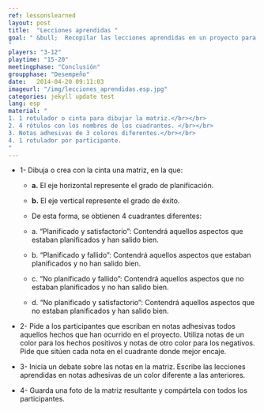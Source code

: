```yaml
---
ref: lessonslearned
layout: post
title:  "Lecciones aprendidas "
goal: " &bull;  Recopilar las lecciones aprendidas en un proyecto para que sean de utilidad en futuros proyectos.
"
players: "3-12"
playtime: "15-20"
meetingphase: "Conclusión"
groupphase: "Desempeño"
date:   2014-04-20 09:11:03
imageurl: "/img/lecciones_aprendidas.esp.jpg"
categories: jekyll update test
lang: esp
material: "
1. 1 rotulador o cinta para dibujar la matriz.</br></br>
2. 4 rótulos con los nombres de los cuadrantes. </br></br>
3. Notas adhesivas de 3 colores diferentes.</br></br>
4. 1 rotulador por participante.
"
---
```

- 1- Dibuja o crea con la cinta una matriz, en la que:

	- <b>a.</b> El eje horizontal represente el grado de planificación.

	- <b>b.</b> El eje vertical represente el grado de éxito.

	- De esta forma, se obtienen 4 cuadrantes diferentes:

	- a. “Planificado y satisfactorio”: Contendrá aquellos aspectos que estaban planificados y han salido bien.

	- b. “Planificado y fallido”: Contendrá aquellos aspectos que estaban planificados y no han salido bien.

	- c. “No planificado y fallido”: Contendrá aquellos aspectos que no estaban planificados y no han salido bien.

	- d. “No planificado y satisfactorio”: Contendrá aquellos aspectos que no estaban planificados y han salido bien.

- 2- Pide a los participantes que escriban en notas adhesivas todos aquellos hechos que han ocurrido en el proyecto. Utiliza notas de un color para los hechos positivos y notas de otro color para los negativos. Pide que sitúen cada nota en el cuadrante donde mejor encaje.

- 3- Inicia un debate sobre las notas en la matriz. Escribe las lecciones aprendidas en notas adhesivas de un color diferente a las anteriores.

- 4- Guarda una foto de la matriz resultante y compártela con todos los participantes.
